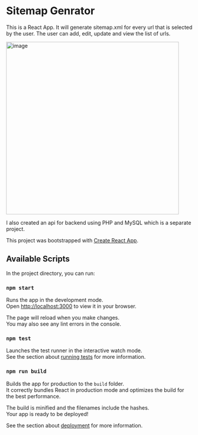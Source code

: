 # Sitemap Genrator

This is a React App. It will generate sitemap.xml for every url that is selected by the user. The user can add, edit, update and view the list of urls.

<img width="467" alt="image" src="https://github.com/dandyo/sitemap/assets/31726681/6777664a-4977-43bc-9933-fcefbf222e45">

I also created an api for backend using PHP and MySQL which is a separate project.

This project was bootstrapped with [Create React App](https://github.com/facebook/create-react-app).

## Available Scripts

In the project directory, you can run:

### `npm start`

Runs the app in the development mode.\
Open [http://localhost:3000](http://localhost:3000) to view it in your browser.

The page will reload when you make changes.\
You may also see any lint errors in the console.

### `npm test`

Launches the test runner in the interactive watch mode.\
See the section about [running tests](https://facebook.github.io/create-react-app/docs/running-tests) for more information.

### `npm run build`

Builds the app for production to the `build` folder.\
It correctly bundles React in production mode and optimizes the build for the best performance.

The build is minified and the filenames include the hashes.\
Your app is ready to be deployed!

See the section about [deployment](https://facebook.github.io/create-react-app/docs/deployment) for more information.
